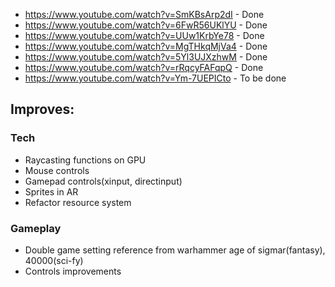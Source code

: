 - https://www.youtube.com/watch?v=SmKBsArp2dI - Done
- https://www.youtube.com/watch?v=6FwR56UKlYU - Done
- https://www.youtube.com/watch?v=UUw1KrbYe78 - Done
- https://www.youtube.com/watch?v=MgTHkqMjVa4 - Done
- https://www.youtube.com/watch?v=5Yl3UJXzhwM - Done
- https://www.youtube.com/watch?v=rRqcyFAFqpQ - Done
- https://www.youtube.com/watch?v=Ym-7UEPICto - To be done


## Improves:

### Tech

- Raycasting functions on GPU
- Mouse controls
- Gamepad controls(xinput, directinput)
- Sprites in AR
- Refactor resource system

### Gameplay

- Double game setting reference from warhammer age of sigmar(fantasy), 40000(sci-fy)
- Controls improvements
